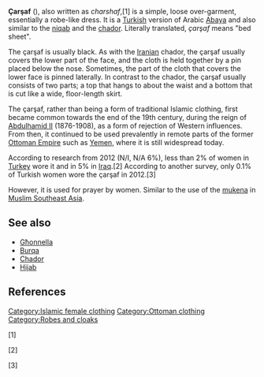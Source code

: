 **Çarşaf** (), also written as *charshaf*,[1] is a simple, loose
over-garment, essentially a robe-like dress. It is a
[Turkish](Turkish_people "wikilink") version of Arabic
[Abaya](Abaya "wikilink") and also similar to the
[niqab](niqab "wikilink") and the [chador](chador "wikilink"). Literally
translated, *çarşaf* means "bed sheet".

The çarşaf is usually black. As with the [Iranian](Iran "wikilink")
chador, the çarşaf usually covers the lower part of the face, and the
cloth is held together by a pin placed below the nose. Sometimes, the
part of the cloth that covers the lower face is pinned laterally. In
contrast to the chador, the çarşaf usually consists of two parts; a top
that hangs to about the waist and a bottom that is cut like a wide,
floor-length skirt.

The çarşaf, rather than being a form of traditional Islamic clothing,
first became common towards the end of the 19th century, during the
reign of [Abdulhamid II](Abdulhamid_II "wikilink") (1876-1908), as a
form of rejection of Western influences. From then, it continued to be
used prevalently in remote parts of the former [Ottoman
Empire](Ottoman_Empire "wikilink") such as [Yemen](Turkey "wikilink"),
where it is still widespread today.

According to research from 2012 (N/I, N/A 6%), less than 2% of women in
[Turkey](Turkey "wikilink") wore it and in 5% in
[Iraq](Iraq "wikilink").[2] According to another survey, only 0.1% of
Turkish women wore the çarşaf in 2012.[3]

However, it is used for prayer by women. Similar to the use of the
[mukena](mukena "wikilink") in [Muslim Southeast
Asia](Muslim_Southeast_Asia "wikilink").

## See also

-   [Għonnella](Għonnella "wikilink")
-   [Burqa](Burqa "wikilink")
-   [Chador](Chador "wikilink")
-   [Hijab](Hijab "wikilink")

## References

[Category:Islamic female
clothing](Category:Islamic_female_clothing "wikilink") [Category:Ottoman
clothing](Category:Ottoman_clothing "wikilink") [Category:Robes and
cloaks](Category:Robes_and_cloaks "wikilink")

[1]

[2]

[3]